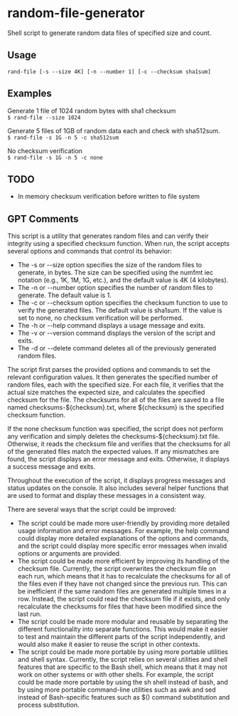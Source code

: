 # random-file-generator
Shell script to generate random data files of specified size and count.

## Usage
`rand-file [-s --size 4K] [-n --number 1] [-c --checksum sha1sum]`

## Examples

Generate 1 file of 1024 random bytes with sha1 checksum  
`$ rand-file --size 1024` 

Generate 5 files of 1GB of random data each and check with sha512sum.  
`$ rand-file -s 1G -n 5 -c sha512sum` 

No checksum verification  
`$ rand-file -s 1G -n 5 -c none`

 ## TODO
 - In memory checksum verification before written to file system
 
 
 ## GPT Comments
This script is a utility that generates random files and can verify their integrity using a specified checksum function. When run, the script accepts several options and commands that control its behavior:

- The -s or --size option specifies the size of the random files to generate, in bytes. The size can be specified using the numfmt iec notation (e.g., 1K, 1M, 1G, etc.), and the default value is 4K (4 kilobytes).
- The -n or --number option specifies the number of random files to generate. The default value is 1.
- The -c or --checksum option specifies the checksum function to use to verify the generated files. The default value is sha1sum. If the value is set to none, no checksum verification will be performed.
- The -h or --help command displays a usage message and exits.
- The -v or --version command displays the version of the script and exits.
- The -d or --delete command deletes all of the previously generated random files.

The script first parses the provided options and commands to set the relevant configuration values. It then generates the specified number of random files, each with the specified size. For each file, it verifies that the actual size matches the expected size, and calculates the specified checksum for the file. The checksums for all of the files are saved to a file named checksums-${checksum}.txt, where ${checksum} is the specified checksum function.

If the none checksum function was specified, the script does not perform any verification and simply deletes the checksums-${checksum}.txt file. Otherwise, it reads the checksum file and verifies that the checksums for all of the generated files match the expected values. If any mismatches are found, the script displays an error message and exits. Otherwise, it displays a success message and exits.

Throughout the execution of the script, it displays progress messages and status updates on the console. It also includes several helper functions that are used to format and display these messages in a consistent way.


There are several ways that the script could be improved:

- The script could be made more user-friendly by providing more detailed usage information and error messages. For example, the help command could display more detailed explanations of the options and commands, and the script could display more specific error messages when invalid options or arguments are provided.
- The script could be made more efficient by improving its handling of the checksum file. Currently, the script overwrites the checksum file on each run, which means that it has to recalculate the checksums for all of the files even if they have not changed since the previous run. This can be inefficient if the same random files are generated multiple times in a row. Instead, the script could read the checksum file if it exists, and only recalculate the checksums for files that have been modified since the last run.
- The script could be made more modular and reusable by separating the different functionality into separate functions. This would make it easier to test and maintain the different parts of the script independently, and would also make it easier to reuse the script in other contexts.
- The script could be made more portable by using more portable utilities and shell syntax. Currently, the script relies on several utilities and shell features that are specific to the Bash shell, which means that it may not work on other systems or with other shells. For example, the script could be made more portable by using the sh shell instead of bash, and by using more portable command-line utilities such as awk and sed instead of Bash-specific features such as $() command substitution and process substitution.
